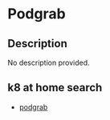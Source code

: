 # Podgrab

## Description

No description provided.

## k8 at home search

- [podgrab](https://nanne.dev/k8s-at-home-search/#/podgrab)
